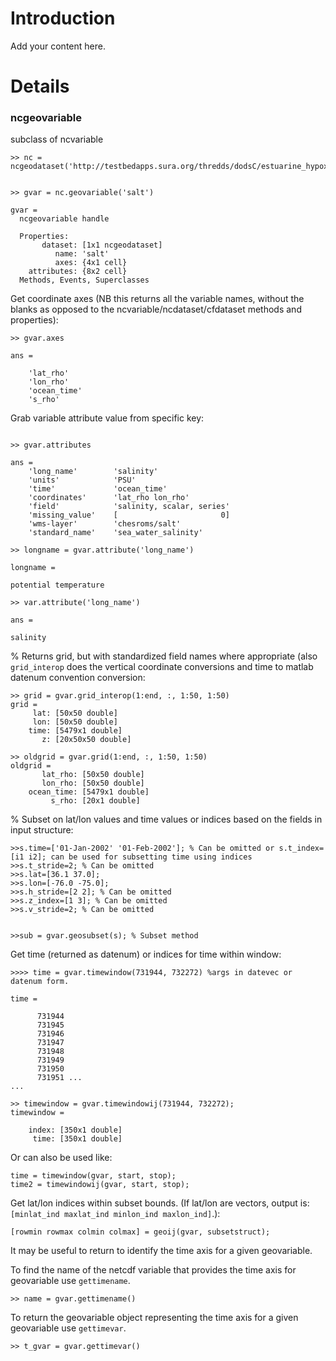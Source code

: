 # Introduction #

Add your content here.


# Details #

### ncgeovariable ###
subclass of ncvariable

```
>> nc = ncgeodataset('http://testbedapps.sura.org/thredds/dodsC/estuarine_hypoxia/chesroms/agg.nc');


>> gvar = nc.geovariable('salt')

gvar = 
  ncgeovariable handle

  Properties:
       dataset: [1x1 ncgeodataset]
          name: 'salt'
          axes: {4x1 cell}
    attributes: {8x2 cell}
  Methods, Events, Superclasses
```

Get coordinate axes (NB this returns all the variable names, without the blanks as opposed to the ncvariable/ncdataset/cfdataset methods and properties):
```
>> gvar.axes

ans = 

    'lat_rho'
    'lon_rho'
    'ocean_time'
    's_rho'
```
Grab variable attribute value from specific key:
```

>> gvar.attributes

ans = 
    'long_name'        'salinity'                
    'units'            'PSU'                     
    'time'             'ocean_time'              
    'coordinates'      'lat_rho lon_rho'         
    'field'            'salinity, scalar, series'
    'missing_value'    [                       0]
    'wms-layer'        'chesroms/salt'           
    'standard_name'    'sea_water_salinity'    

>> longname = gvar.attribute('long_name')

longname =

potential temperature

>> var.attribute('long_name')

ans =

salinity

```
% Returns grid, but with standardized field names where appropriate (also `grid_interop` does the vertical coordinate conversions and time to matlab datenum convention conversion:
```
>> grid = gvar.grid_interop(1:end, :, 1:50, 1:50)
grid = 
     lat: [50x50 double]
     lon: [50x50 double]
    time: [5479x1 double]
       z: [20x50x50 double]

>> oldgrid = gvar.grid(1:end, :, 1:50, 1:50)
oldgrid = 
       lat_rho: [50x50 double]
       lon_rho: [50x50 double]
    ocean_time: [5479x1 double]
         s_rho: [20x1 double]

```

% Subset on lat/lon values and time values or indices based on the fields in input structure:
```
>>s.time=['01-Jan-2002' '01-Feb-2002']; % Can be omitted or s.t_index=[i1 i2]; can be used for subsetting time using indices
>>s.t_stride=2; % Can be omitted
>>s.lat=[36.1 37.0];
>>s.lon=[-76.0 -75.0];
>>s.h_stride=[2 2]; % Can be omitted
>>s.z_index=[1 3]; % Can be omitted
>>s.v_stride=2; % Can be omitted


>>sub = gvar.geosubset(s); % Subset method
```

Get time (returned as datenum) or indices for time within window:
```
>>>> time = gvar.timewindow(731944, 732272) %args in datevec or datenum form.

time =

      731944
      731945
      731946
      731947
      731948
      731949
      731950
      731951 ...
...

>> timewindow = gvar.timewindowij(731944, 732272);
timewindow = 

    index: [350x1 double]
     time: [350x1 double]
```
Or can also be used like:
```
time = timewindow(gvar, start, stop);
time2 = timewindowij(gvar, start, stop);
```

Get lat/lon indices within subset bounds. (If lat/lon are vectors, output is: `[minlat_ind maxlat_ind minlon_ind maxlon_ind]`.):
```
[rowmin rowmax colmin colmax] = geoij(gvar, subsetstruct);
```

It may be useful to return to identify the time axis for a given geovariable.

To find the name of the netcdf variable that provides the time axis for geovariable use `gettimename`.
```
>> name = gvar.gettimename()
```

To return the geovariable object representing the time axis for a given geovariable use `gettimevar`.
```
>> t_gvar = gvar.gettimevar()
```
